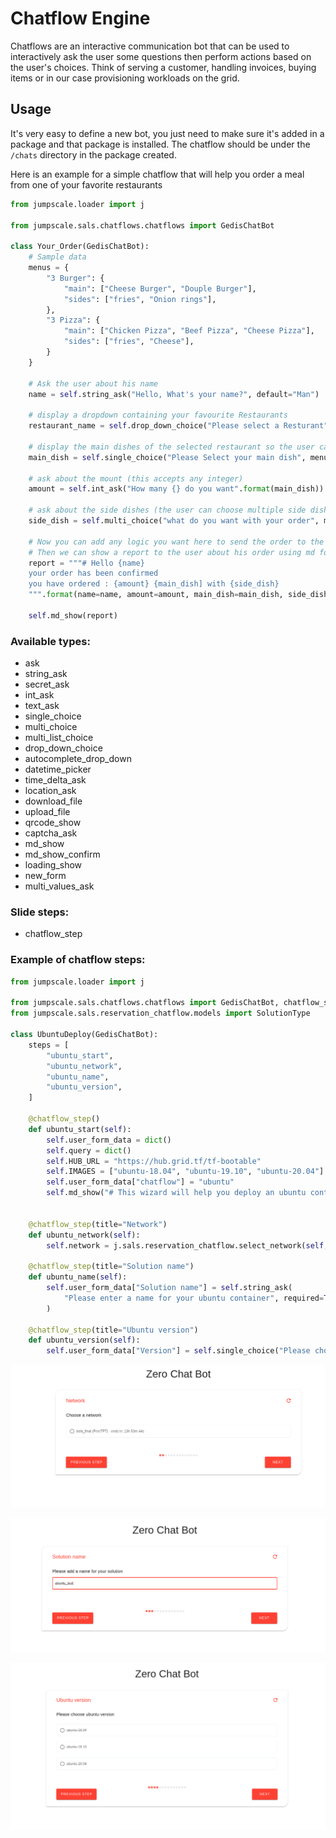 # Chatflow Engine


Chatflows are an interactive communication bot that can be used to interactively ask the user some questions then perform actions based on the user's choices. Think of serving a customer, handling invoices, buying items or in our case provisioning workloads on the grid.

## Usage

It's very easy to define a new bot, you just need to make sure it's added in a package and that package is installed. The chatflow should be under the `/chats` directory in the package created.

Here is an example for a simple chatflow that will help you order a meal from one of your favorite restaurants

```python
from jumpscale.loader import j

from jumpscale.sals.chatflows.chatflows import GedisChatBot

class Your_Order(GedisChatBot):
    # Sample data
    menus = {
        "3 Burger": {
            "main": ["Cheese Burger", "Douple Burger"],
            "sides": ["fries", "Onion rings"],
        },
        "3 Pizza": {
            "main": ["Chicken Pizza", "Beef Pizza", "Cheese Pizza"],
            "sides": ["fries", "Cheese"],
        }
    }

    # Ask the user about his name
    name = self.string_ask("Hello, What's your name?", default="Man")

    # display a dropdown containing your favourite Restaurants
    restaurant_name = self.drop_down_choice("Please select a Resturant", menus.keys())

    # display the main dishes of the selected restaurant so the user can choose only one dish
    main_dish = self.single_choice("Please Select your main dish", menus[restaurant_name]["main"])

    # ask about the mount (this accepts any integer)
    amount = self.int_ask("How many {} do you want".format(main_dish))

    # ask about the side dishes (the user can choose multiple side dishes)
    side_dish = self.multi_choice("what do you want with your order", menus[restaurant_name]["sides"])

    # Now you can add any logic you want here to send the order to the restaurant
    # Then we can show a report to the user about his order using md format
    report = """# Hello {name}
    your order has been confirmed
    you have ordered : {amount} {main_dish] with {side_dish}
    """.format(name=name, amount=amount, main_dish=main_dish, side_dish=side_dish)

    self.md_show(report)
```



### Available types:

- ask
- string_ask
- secret_ask
- int_ask
- text_ask
- single_choice
- multi_choice
- multi_list_choice
- drop_down_choice
- autocomplete_drop_down
- datetime_picker
- time_delta_ask
- location_ask
- download_file
- upload_file
- qrcode_show
- captcha_ask
- md_show
- md_show_confirm
- loading_show
- new_form
- multi_values_ask

### Slide steps:
- chatflow_step

### Example of chatflow steps:

```python
from jumpscale.loader import j

from jumpscale.sals.chatflows.chatflows import GedisChatBot, chatflow_step
from jumpscale.sals.reservation_chatflow.models import SolutionType

class UbuntuDeploy(GedisChatBot):
    steps = [
        "ubuntu_start",
        "ubuntu_network",
        "ubuntu_name",
        "ubuntu_version",
    ]

    @chatflow_step()
    def ubuntu_start(self):
        self.user_form_data = dict()
        self.query = dict()
        self.HUB_URL = "https://hub.grid.tf/tf-bootable"
        self.IMAGES = ["ubuntu-18.04", "ubuntu-19.10", "ubuntu-20.04"]
        self.user_form_data["chatflow"] = "ubuntu"
        self.md_show("# This wizard will help you deploy an ubuntu container", md=True)


    @chatflow_step(title="Network")
    def ubuntu_network(self):
        self.network = j.sals.reservation_chatflow.select_network(self, j.core.identity.me.tid)

    @chatflow_step(title="Solution name")
    def ubuntu_name(self):
        self.user_form_data["Solution name"] = self.string_ask(
            "Please enter a name for your ubuntu container", required=True, field="name"
        )

    @chatflow_step(title="Ubuntu version")
    def ubuntu_version(self):
        self.user_form_data["Version"] = self.single_choice("Please choose ubuntu version", self.IMAGES, required=True)


```
![Step1](./images/ubuntu_1.png)

![Step2](./images/ubuntu2.png)

![Step3](./images/ubuntu3.png)
